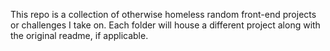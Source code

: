 This repo is a collection of otherwise homeless random front-end projects or challenges I take on. Each folder will house a different project along with the original readme, if applicable.
